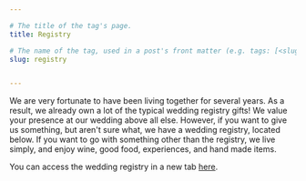 ```yaml
---

# The title of the tag's page.
title: Registry

# The name of the tag, used in a post's front matter (e.g. tags: [<slug>]).
slug: registry


---
```


We are very fortunate to have been living together for several years. 
As a result, we already own a lot of the typical wedding registry gifts! We value your presence at our wedding above all else. 
However, if you want to give us something, but aren't sure what, we have a wedding registry, located below. 
If you want to go with something other than the registry, we live simply, and enjoy wine, good food, experiences, and hand made items.

You can access the wedding registry in a new tab [here](https://www.amazon.com.au/hz/wishlist/ls/BU6N4Q6R1D4V?ref_=wl_share).